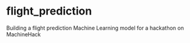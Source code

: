 # flight_prediction
Building a flight prediction Machine Learning model for a hackathon on MachineHack
